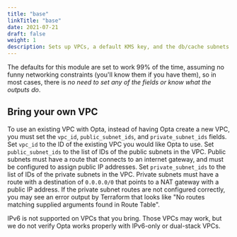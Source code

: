 ```yaml
---
title: "base"
linkTitle: "base"
date: 2021-07-21
draft: false
weight: 1
description: Sets up VPCs, a default KMS key, and the db/cache subnets for your environment
---
```


The defaults for this module are set to work 99% of the time, assuming no funny networking constraints (you'll know them
if you have them), so in most cases, there is _no need to set any of the fields or know what the outputs do_.

## Bring your own VPC
To use an existing VPC with Opta, instead of having Opta create a new VPC, you must set the `vpc_id`, `public_subnet_ids`, and `private_subnet_ids` fields.
Set `vpc_id` to the ID of the existing VPC you would like Opta to use.
Set `public_subnet_ids` to the list of IDs of the public subnets in the VPC.
Public subnets must have a route that connects to an internet gateway, and must be configured to assign public IP addresses.
Set `private_subnet_ids` to the list of IDs of the private subnets in the VPC.
Private subnets must have a route with a destination of `0.0.0.0/0` that points to a NAT gateway with a public IP address.
If the private subnet routes are not configured correctly, you may see an error output by Terraform that looks like "No routes matching supplied arguments found in Route Table".

IPv6 is not supported on VPCs that you bring.
Those VPCs may work, but we do not verify Opta works properly with IPv6-only or dual-stack VPCs.
